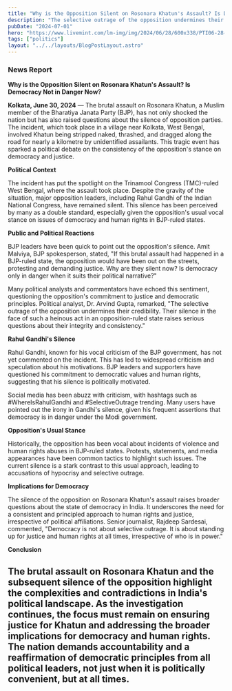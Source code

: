 ```yaml
---
title: "Why is the Opposition Silent on Rosonara Khatun's Assault? Is Democracy Not in Danger Now?"
description: "The selective outrage of the opposition undermines their credibility. Their silence in the face of such a heinous act in an opposition-ruled state"
pubDate: "2024-07-01"
hero: "https://www.livemint.com/lm-img/img/2024/06/28/600x338/PTI06-28-2024-000141B-0_1719560150682_1719560176261.jpg"
tags: ["politics"]
layout: "../../layouts/BlogPostLayout.astro"
---
```

### News Report

**Why is the Opposition Silent on Rosonara Khatun's Assault? Is Democracy Not in Danger Now?**

**Kolkata, June 30, 2024** — The brutal assault on Rosonara Khatun, a Muslim member of the Bharatiya Janata Party (BJP), has not only shocked the nation but has also raised questions about the silence of opposition parties. The incident, which took place in a village near Kolkata, West Bengal, involved Khatun being stripped naked, thrashed, and dragged along the road for nearly a kilometre by unidentified assailants. This tragic event has sparked a political debate on the consistency of the opposition's stance on democracy and justice.

**Political Context**

The incident has put the spotlight on the Trinamool Congress (TMC)-ruled West Bengal, where the assault took place. Despite the gravity of the situation, major opposition leaders, including Rahul Gandhi of the Indian National Congress, have remained silent. This silence has been perceived by many as a double standard, especially given the opposition's usual vocal stance on issues of democracy and human rights in BJP-ruled states.

**Public and Political Reactions**

BJP leaders have been quick to point out the opposition's silence. Amit Malviya, BJP spokesperson, stated, "If this brutal assault had happened in a BJP-ruled state, the opposition would have been out on the streets, protesting and demanding justice. Why are they silent now? Is democracy only in danger when it suits their political narrative?"

Many political analysts and commentators have echoed this sentiment, questioning the opposition's commitment to justice and democratic principles. Political analyst, Dr. Arvind Gupta, remarked, "The selective outrage of the opposition undermines their credibility. Their silence in the face of such a heinous act in an opposition-ruled state raises serious questions about their integrity and consistency."

**Rahul Gandhi's Silence**

Rahul Gandhi, known for his vocal criticism of the BJP government, has not yet commented on the incident. This has led to widespread criticism and speculation about his motivations. BJP leaders and supporters have questioned his commitment to democratic values and human rights, suggesting that his silence is politically motivated.

Social media has been abuzz with criticism, with hashtags such as #WhereIsRahulGandhi and #SelectiveOutrage trending. Many users have pointed out the irony in Gandhi's silence, given his frequent assertions that democracy is in danger under the Modi government.

**Opposition's Usual Stance**

Historically, the opposition has been vocal about incidents of violence and human rights abuses in BJP-ruled states. Protests, statements, and media appearances have been common tactics to highlight such issues. The current silence is a stark contrast to this usual approach, leading to accusations of hypocrisy and selective outrage.

**Implications for Democracy**

The silence of the opposition on Rosonara Khatun's assault raises broader questions about the state of democracy in India. It underscores the need for a consistent and principled approach to human rights and justice, irrespective of political affiliations. Senior journalist, Rajdeep Sardesai, commented, "Democracy is not about selective outrage. It is about standing up for justice and human rights at all times, irrespective of who is in power."

**Conclusion**

The brutal assault on Rosonara Khatun and the subsequent silence of the opposition highlight the complexities and contradictions in India's political landscape. As the investigation continues, the focus must remain on ensuring justice for Khatun and addressing the broader implications for democracy and human rights. The nation demands accountability and a reaffirmation of democratic principles from all political leaders, not just when it is politically convenient, but at all times.
---